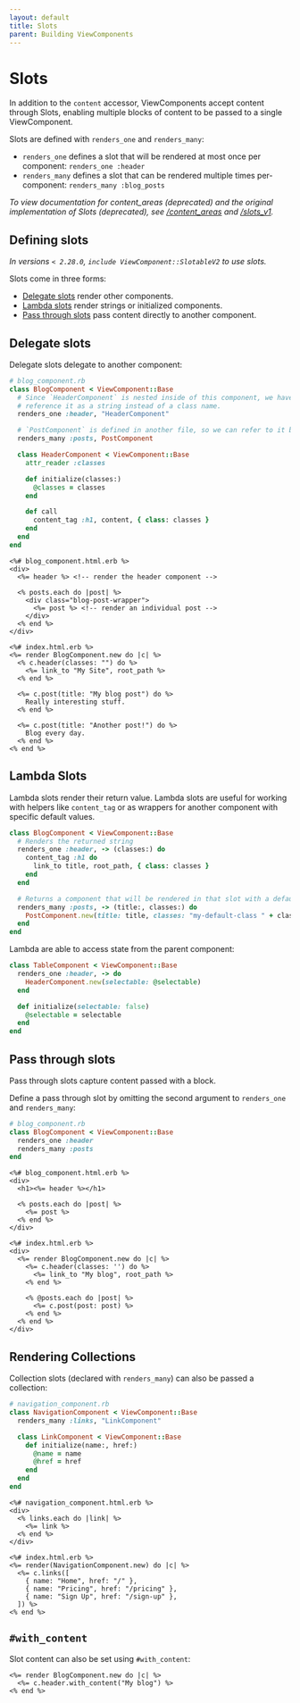 ```yaml
---
layout: default
title: Slots
parent: Building ViewComponents
---
```


# Slots

In addition to the `content` accessor, ViewComponents accept content through Slots, enabling multiple blocks of content to be passed to a single ViewComponent.

Slots are defined with `renders_one` and `renders_many`:

- `renders_one` defines a slot that will be rendered at most once per component: `renders_one :header`
- `renders_many` defines a slot that can be rendered multiple times per-component: `renders_many :blog_posts`

_To view documentation for content_areas (deprecated) and the original implementation of Slots (deprecated), see [/content_areas](/content_areas) and [/slots_v1](/slots_v1)._

## Defining slots

_In versions `< 2.28.0`, `include ViewComponent::SlotableV2` to use slots._

Slots come in three forms:

- [Delegate slots](#delegate-slots) render other components.
- [Lambda slots](#lambda-slots) render strings or initialized components.
- [Pass through slots](#pass-through-slots) pass content directly to another component.

## Delegate slots

Delegate slots delegate to another component:

```ruby
# blog_component.rb
class BlogComponent < ViewComponent::Base
  # Since `HeaderComponent` is nested inside of this component, we have to
  # reference it as a string instead of a class name.
  renders_one :header, "HeaderComponent"

  # `PostComponent` is defined in another file, so we can refer to it by class name.
  renders_many :posts, PostComponent

  class HeaderComponent < ViewComponent::Base
    attr_reader :classes

    def initialize(classes:)
      @classes = classes
    end

    def call
      content_tag :h1, content, { class: classes }
    end
  end
end
```

```erb
<%# blog_component.html.erb %>
<div>
  <%= header %> <!-- render the header component -->

  <% posts.each do |post| %>
    <div class="blog-post-wrapper">
      <%= post %> <!-- render an individual post -->
    </div>
  <% end %>
</div>
```

```erb
<%# index.html.erb %>
<%= render BlogComponent.new do |c| %>
  <% c.header(classes: "") do %>
    <%= link_to "My Site", root_path %>
  <% end %>

  <%= c.post(title: "My blog post") do %>
    Really interesting stuff.
  <% end %>

  <%= c.post(title: "Another post!") do %>
    Blog every day.
  <% end %>
<% end %>
```

## Lambda Slots

Lambda slots render their return value. Lambda slots are useful for working with helpers like `content_tag` or as wrappers for another component with specific default values.

```ruby
class BlogComponent < ViewComponent::Base
  # Renders the returned string
  renders_one :header, -> (classes:) do
    content_tag :h1 do
      link_to title, root_path, { class: classes }
    end
  end

  # Returns a component that will be rendered in that slot with a default argument.
  renders_many :posts, -> (title:, classes:) do
    PostComponent.new(title: title, classes: "my-default-class " + classes)
  end
end
```

Lambda are able to access state from the parent component:

```ruby
class TableComponent < ViewComponent::Base
  renders_one :header, -> do
    HeaderComponent.new(selectable: @selectable)
  end

  def initialize(selectable: false)
    @selectable = selectable
  end
end
```

## Pass through slots

Pass through slots capture content passed with a block.

Define a pass through slot by omitting the second argument to `renders_one` and `renders_many`:

```ruby
# blog_component.rb
class BlogComponent < ViewComponent::Base
  renders_one :header
  renders_many :posts
end
```

```erb
<%# blog_component.html.erb %>
<div>
  <h1><%= header %></h1>

  <% posts.each do |post| %>
    <%= post %>
  <% end %>
</div>
```

```erb
<%# index.html.erb %>
<div>
  <%= render BlogComponent.new do |c| %>
    <%= c.header(classes: '') do %>
      <%= link_to "My blog", root_path %>
    <% end %>

    <% @posts.each do |post| %>
      <%= c.post(post: post) %>
    <% end %>
  <% end %>
</div>
```

## Rendering Collections

Collection slots (declared with `renders_many`) can also be passed a collection:

```ruby
# navigation_component.rb
class NavigationComponent < ViewComponent::Base
  renders_many :links, "LinkComponent"

  class LinkComponent < ViewComponent::Base
    def initialize(name:, href:)
      @name = name
      @href = href
    end
  end
end
```

```erb
<%# navigation_component.html.erb %>
<div>
  <% links.each do |link| %>
    <%= link %>
  <% end %>
</div>
```

```erb
<%# index.html.erb %>
<%= render(NavigationComponent.new) do |c| %>
  <%= c.links([
    { name: "Home", href: "/" },
    { name: "Pricing", href: "/pricing" },
    { name: "Sign Up", href: "/sign-up" },
  ]) %>
<% end %>
```

## `#with_content`

Slot content can also be set using `#with_content`:

```erb
<%= render BlogComponent.new do |c| %>
  <%= c.header.with_content("My blog") %>
<% end %>
```